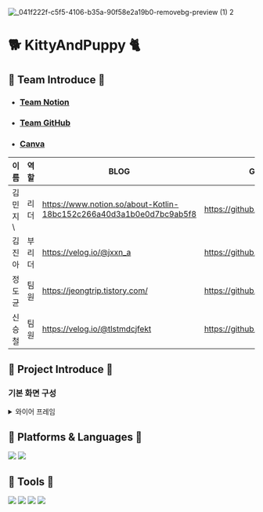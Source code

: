 ![_041f222f-c5f5-4106-b35a-90f58e2a19b0-removebg-preview (1) 2](https://github.com/WithAllMyAnimal/KittyAndPuppy/assets/139103652/56608580-a11f-4e59-8778-9801ac049fbc)

# 🐕 KittyAndPuppy 🐈

## 🎈 Team Introduce 🎈
- ### [Team Notion](https://www.notion.so/24-7-772ef02863844035b321dd1d580ecf4c)

- ### [Team GitHub](https://github.com/WithAllMyAnimal/KittyAndPuppy)

- ### [Canva](https://www.canva.com/design/DAFwTIBILho/2GmYVZDvnnnt3G2f4-i6MA/view?utm_content=DAFwTIBILho&utm_campaign=designshare&utm_medium=link&utm_source=publishsharelink)

| 이름   | 역할 | BLOG                                                               | GitHub                                                  | 
| ------ | ---- | --------------------------------------------------                 | ------------------------------------------------------- |
| 김민지\ | 리더 | https://www.notion.so/about-Kotlin-18bc152c266a40d3a1b0e0d7bc9ab5f8 | https://github.com/minji-0420                          |
| 김진아 | 부리더 | https://velog.io/@jxxn_a                                          | https://github.com/Jxxna613                            |
| 정도균 | 팀원 | https://jeongtrip.tistory.com/                                      | https://github.com/wjdehrbs                            |
| 신승철 | 팀원 | https://velog.io/@tlstmdcjfekt                                      | https://github.com/developShin                         |


## 🎩 Project Introduce 🎩
### 기본 화면 구성

<details>
<summary>와이어 프레임</summary>
![figma](https://github.com/WithAllMyAnimal/KittyAndPuppy/assets/139103652/1f2f666a-ca24-4d0a-8dc6-83dad76781af)
![figma](https://www.figma.com/file/M0ZK13PiR2EQHOeFlHHSkq/NBC_2%EC%A1%B0?type=design&node-id=0-1&mode=design&t=T1692JWVx6zhKjF7-0)
회의를 통하여 구체적인 설계에 들어가기 전에 `대략적인 틀`을 구성하였습니다.
</details>

## 📗 Platforms & Languages 📒
<img src="https://img.shields.io/badge/android-3DDC84?style=flat-square&logo=android&logoColor=white"/>  <img src="https://img.shields.io/badge/kotlin-7F52FF?style=flat-square&logo=kotlin&logoColor=white"/>

## 📕 Tools 📘
<img src="https://img.shields.io/badge/figma-F24E1E?style=flat-square&logo=figma&logoColor=white"/>  <img src="https://img.shields.io/badge/git-F05032?style=flat-square&logo=git&logoColor=white"/>  <img src="https://img.shields.io/badge/github-181717?style=flat-square&logo=github&logoColor=white"/>  <img src="https://img.shields.io/badge/notion-000000?style=flat-square&logo=notion&logoColor=white"/> 










